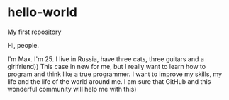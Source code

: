 # hello-world
My first repository

Hi, people.

I'm Max. I'm 25. I live in Russia, have three cats, three guitars and a girlfriend)) 
This case in new for me, but I really want to learn how to program and think like a true programmer. I want to improve my skills, my life and the life of the world around me. I am sure that GitHub and this wonderful community will help me with this)
